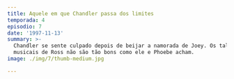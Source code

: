 ```yaml
---
title: Aquele em que Chandler passa dos limites
temporada: 4
episodio: 7
date: '1997-11-13'
summary: >-
  Chandler se sente culpado depois de beijar a namorada de Joey. Os talentos
  musicais de Ross não são tão bons como ele e Phoebe acham.
image: ./img/7/thumb-medium.jpg

---
```

